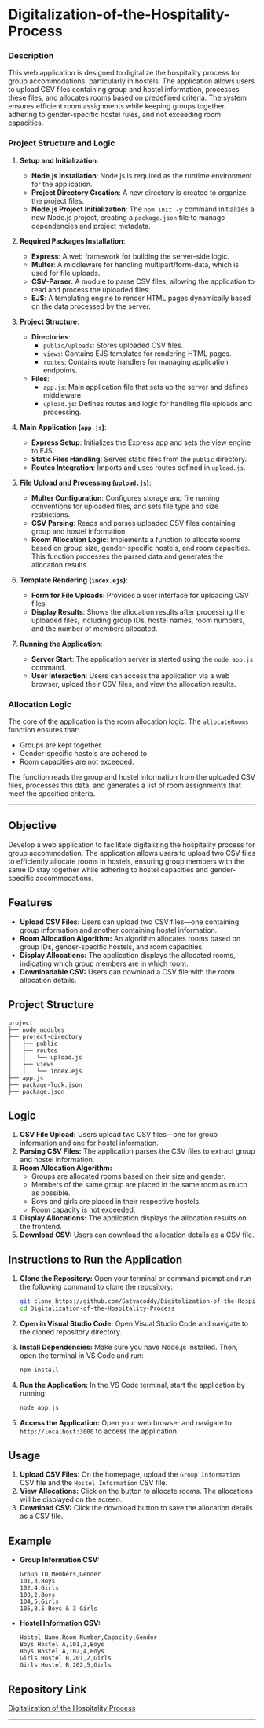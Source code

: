 # Digitalization-of-the-Hospitality-Process


### Description
This web application is designed to digitalize the hospitality process for group accommodations, particularly in hostels. The application allows users to upload CSV files containing group and hostel information, processes these files, and allocates rooms based on predefined criteria. The system ensures efficient room assignments while keeping groups together, adhering to gender-specific hostel rules, and not exceeding room capacities.

### Project Structure and Logic

1. **Setup and Initialization**:
   - **Node.js Installation**: Node.js is required as the runtime environment for the application.
   - **Project Directory Creation**: A new directory is created to organize the project files.
   - **Node.js Project Initialization**: The `npm init -y` command initializes a new Node.js project, creating a `package.json` file to manage dependencies and project metadata.

2. **Required Packages Installation**:
   - **Express**: A web framework for building the server-side logic.
   - **Multer**: A middleware for handling multipart/form-data, which is used for file uploads.
   - **CSV-Parser**: A module to parse CSV files, allowing the application to read and process the uploaded files.
   - **EJS**: A templating engine to render HTML pages dynamically based on the data processed by the server.

3. **Project Structure**:
   - **Directories**: 
     - `public/uploads`: Stores uploaded CSV files.
     - `views`: Contains EJS templates for rendering HTML pages.
     - `routes`: Contains route handlers for managing application endpoints.
   - **Files**:
     - `app.js`: Main application file that sets up the server and defines middleware.
     - `upload.js`: Defines routes and logic for handling file uploads and processing.

4. **Main Application (`app.js`)**:
   - **Express Setup**: Initializes the Express app and sets the view engine to EJS.
   - **Static Files Handling**: Serves static files from the `public` directory.
   - **Routes Integration**: Imports and uses routes defined in `upload.js`.

5. **File Upload and Processing (`upload.js`)**:
   - **Multer Configuration**: Configures storage and file naming conventions for uploaded files, and sets file type and size restrictions.
   - **CSV Parsing**: Reads and parses uploaded CSV files containing group and hostel information.
   - **Room Allocation Logic**: Implements a function to allocate rooms based on group size, gender-specific hostels, and room capacities. This function processes the parsed data and generates the allocation results.

6. **Template Rendering (`index.ejs`)**:
   - **Form for File Uploads**: Provides a user interface for uploading CSV files.
   - **Display Results**: Shows the allocation results after processing the uploaded files, including group IDs, hostel names, room numbers, and the number of members allocated.

7. **Running the Application**:
   - **Server Start**: The application server is started using the `node app.js` command.
   - **User Interaction**: Users can access the application via a web browser, upload their CSV files, and view the allocation results.

### Allocation Logic
The core of the application is the room allocation logic. The `allocateRooms` function ensures that:
- Groups are kept together.
- Gender-specific hostels are adhered to.
- Room capacities are not exceeded.

The function reads the group and hostel information from the uploaded CSV files, processes this data, and generates a list of room assignments that meet the specified criteria.

-----------------------------------------------------------------------------------------------------------------------------------------------------------------------------------------


## Objective
Develop a web application to facilitate digitalizing the hospitality process for group accommodation. The application allows users to upload two CSV files to efficiently allocate rooms in hostels, ensuring group members with the same ID stay together while adhering to hostel capacities and gender-specific accommodations.

## Features
- **Upload CSV Files:** Users can upload two CSV files—one containing group information and another containing hostel information.
- **Room Allocation Algorithm:** An algorithm allocates rooms based on group IDs, gender-specific hostels, and room capacities.
- **Display Allocations:** The application displays the allocated rooms, indicating which group members are in which room.
- **Downloadable CSV:** Users can download a CSV file with the room allocation details.

## Project Structure
```
project
├── node_modules
├── project-directory
│   ├── public
│   ├── routes
│   │   └── upload.js
│   ├── views
│   │   └── index.ejs
├── app.js
├── package-lock.json
├── package.json
```

## Logic
1. **CSV File Upload:** Users upload two CSV files—one for group information and one for hostel information.
2. **Parsing CSV Files:** The application parses the CSV files to extract group and hostel information.
3. **Room Allocation Algorithm:**
   - Groups are allocated rooms based on their size and gender.
   - Members of the same group are placed in the same room as much as possible.
   - Boys and girls are placed in their respective hostels.
   - Room capacity is not exceeded.
4. **Display Allocations:** The application displays the allocation results on the frontend.
5. **Download CSV:** Users can download the allocation details as a CSV file.

## Instructions to Run the Application

1. **Clone the Repository:**
   Open your terminal or command prompt and run the following command to clone the repository:
   ```bash
   git clone https://github.com/Satyacoddy/Digitalization-of-the-Hospitality-Process.git
   cd Digitalization-of-the-Hospitality-Process
   ```

2. **Open in Visual Studio Code:**
   Open Visual Studio Code and navigate to the cloned repository directory.

3. **Install Dependencies:**
   Make sure you have Node.js installed. Then, open the terminal in VS Code and run:
   ```bash
   npm install
   ```

4. **Run the Application:**
   In the VS Code terminal, start the application by running:
   ```bash
   node app.js
   ```

5. **Access the Application:**
   Open your web browser and navigate to `http://localhost:3000` to access the application.

## Usage
1. **Upload CSV Files:** On the homepage, upload the `Group Information` CSV file and the `Hostel Information` CSV file.
2. **View Allocations:** Click on the button to allocate rooms. The allocations will be displayed on the screen.
3. **Download CSV:** Click the download button to save the allocation details as a CSV file.

## Example
- **Group Information CSV:**
  ```csv
  Group ID,Members,Gender
  101,3,Boys
  102,4,Girls
  103,2,Boys
  104,5,Girls
  105,8,5 Boys & 3 Girls
  ```
- **Hostel Information CSV:**
  ```csv
  Hostel Name,Room Number,Capacity,Gender
  Boys Hostel A,101,3,Boys
  Boys Hostel A,102,4,Boys
  Girls Hostel B,201,2,Girls
  Girls Hostel B,202,5,Girls
  ```

## Repository Link
[Digitalization of the Hospitality Process](https://github.com/ritika015/Digitalization-of-the-Hospitality-Process/tree/main)

---
